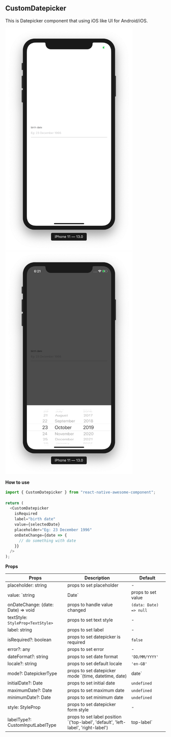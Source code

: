 ## CustomDatepicker

This is Datepicker component that using iOS like UI for Android/iOS.

<img src="./images/datepicker.png" width="400px" >
<img src="./images/datepicker-modal.png" width="400px" >

**How to use**

```javascript
import { CustomDatepicker } from "react-native-awesome-component";

return (
  <CustomDatepicker
    isRequired
    label="birth date"
    value={selectedDate}
    placeholder="Eg: 23 December 1996"
    onDateChange={date => {
      // do something with date
    }}
  />
);
```

**Props**

| Props                              | Description                                                                                     | Default                |
| ---------------------------------- | ----------------------------------------------------------------------------------------------- | ---------------------- |
| placeholder: string                | props to set placeholder                                                                        | -                      |
| value: `string | Date`             | props to set value                                                                              | -                      |
| onDateChange: (date: Date) => void | props to handle value changed                                                                   | `(data: Date) => null` |
| textStyle: `StyleProp<TextStyle>`  | props to set text style                                                                         | -                      |
| label: string                      | props to set label                                                                              | -                      |
| isRequired?: boolean               | props to set datepicker is required                                                             | `false`                |
| error?: any                        | props to set error                                                                              | -                      |
| dateFormat?: string                | props to set date format                                                                        | `'DD/MM/YYYY'`         |
| locale?: string                    | props to set default locale                                                                     | `'en-GB'`              |
| mode?: DatepickerType              | props to set datepicker mode `(time, datetime, date) | date`                                    | `date`                 |
| initialDate?: Date                 | props to set initial date                                                                       | `undefined`            |
| maximumDate?: Date                 | props to set maximum date                                                                       | `undefined`            |
| minimumDate?: Date                 | props to set minimum date                                                                       | `undefined`            |
| style: StyleProp<ViewStyle>        | props to set datepicker form style                                                              | -                      |
| labelType?: CustomInputLabelType   | props to set label position `('top-label', 'default', 'left-label', 'right-label') | top-label` | `top-label`            |
